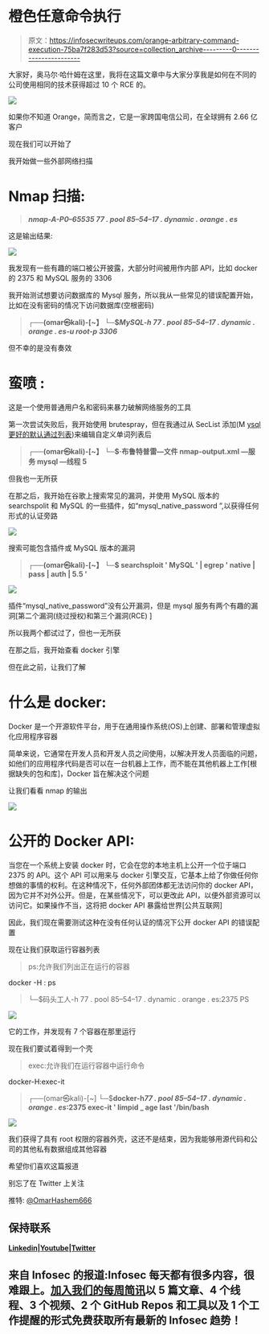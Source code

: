 # 橙色任意命令执行

> 原文：<https://infosecwriteups.com/orange-arbitrary-command-execution-75ba7f283d53?source=collection_archive---------0----------------------->

大家好，奥马尔·哈什姆在这里，我将在这篇文章中与大家分享我是如何在不同的公司使用相同的技术获得超过 10 个 RCE 的。

![](img/eae2632212b4bb0579e448e7a285c132.png)

如果你不知道 Orange，简而言之，它是一家跨国电信公司，在全球拥有 2.66 亿客户

现在我们可以开始了

我开始做一些外部网络扫描

# Nmap 扫描:

> ***nmap-A-P0–65535 77 . pool 85–54–17 . dynamic . orange . es***

这是输出结果:

![](img/169d6e7e9215267dca6fcae712ad4a15.png)

我发现有一些有趣的端口被公开披露，大部分时间被用作内部 API，比如 docker 的 2375 和 MySQL 服务的 3306

我开始测试想要访问数据库的 Mysql 服务，所以我从一些常见的错误配置开始，比如在没有密码的情况下访问数据库(空根密码)

> **┌──(omar㉿kali)-[~】
> └─$*MySQL-h 77 . pool 85–54–17 . dynamic . orange . es-u root-p 3306***

但不幸的是没有奏效

# 蛮喷 **:**

这是一个使用普通用户名和密码来暴力破解网络服务的工具

第一次尝试失败后，我开始使用 brutespray，但在我通过从 SecList 添加(M [ysql 更好的默认通过列表](https://github.com/danielmiessler/SecLists/blob/master/Passwords/Default-Credentials/mysql-betterdefaultpasslist.txt))来编辑自定义单词列表后

> **┌──(omar㉿kali)-[~】
> └─$·布鲁特普雷—文件 nmap-output.xml —服务 mysql —线程 5**

但我也一无所获

在那之后，我开始在谷歌上搜索常见的漏洞，并使用 MySQL 版本的 searchspolit 和 MySQL 的一些插件，如“mysql_native_password ”,以获得任何形式的认证旁路

![](img/fd42c7cc633a97b144b36a3e9a627b3f.png)

搜索可能包含插件或 MySQL 版本的漏洞

> **┌──(omar㉿kali)-[~】
> └─$ searchsploit ' MySQL ' | egrep ' native | pass | auth | 5.5 '**

![](img/33acdcfc6535005cae20bd4d339d12a0.png)

插件“mysql_native_password”没有公开漏洞，但是 mysql 服务有两个有趣的漏洞[第二个漏洞(绕过授权)和第三个漏洞(RCE) ]

所以我两个都试过了，但也一无所获

在那之后，我开始查看 docker 引擎

但在此之前，让我们了解

# 什么是 docker:

Docker 是一个开源软件平台，用于在通用操作系统(OS)上创建、部署和管理虚拟化应用程序容器

简单来说，它通常在开发人员和开发人员之间使用，以解决开发人员面临的问题，如他们的应用程序代码是否可以在一台机器上工作，而不能在其他机器上工作[根据缺失的包和库]，Docker 旨在解决这个问题

让我们看看 nmap 的输出

![](img/1bae5f5f53f4b61ef1d77f8f34c6b20f.png)

# 公开的 Docker API:

当您在一个系统上安装 docker 时，它会在您的本地主机上公开一个位于端口 2375 的 API。这个 API 可以用来与 docker 引擎交互，它基本上给了你做任何你想做的事情的权利。在这种情况下，任何外部团体都无法访问你的 docker API，因为它并不对外公开。但是，在某些情况下，可以更改此 API，以便外部资源可以访问它。如果操作不当，这将把 docker API 暴露给世界[公共互联网]

因此，我们现在需要测试这种在没有任何认证的情况下公开 docker API 的错误配置

现在让我们获取运行容器列表

> ps:允许我们列出正在运行的容器

docker -H <host>: <port>ps</port></host>

> └─$码头工人-h 77 . pool 85–54–17 . dynamic . orange . es:2375 PS

![](img/27202a9d70f70c889e0bf2c5e30b3b7a.png)

它的工作，并发现有 7 个容器在那里运行

现在我们要试着得到一个壳

> exec:允许我们在运行容器中运行命令

docker-H<host>:<port>exec-it<container name=""><command></command></container></port></host>

> ┌──(omar㉿kali)-[~]
> └─$**docker-h*77 . pool 85–54–17 . dynamic . orange . es*:2375 exec-it ' limpid _ age last '/bin/bash**

![](img/ecf4b7278bf5365e287cf32caffaf5b5.png)

我们获得了具有 root 权限的容器外壳，这还不是结束，因为我能够用源代码和公司的其他私有数据组成其他容器

希望你们喜欢这篇报道

别忘了在 Twitter 上关注

推特: [@OmarHashem666](https://twitter.com/OmarHashem666)

## **保持联系**

[**Linkedin**](https://www.linkedin.com/in/omar-1-hashem/)**|**[**Youtube**](https://www.youtube.com/channel/UCJ1yNtgZP5LRO7ebZXSnAZQ)**|**[**Twitter**](https://twitter.com/OmarHashem666)

## 来自 Infosec 的报道:Infosec 每天都有很多内容，很难跟上。[加入我们的每周简讯](https://weekly.infosecwriteups.com/)以 5 篇文章、4 个线程、3 个视频、2 个 GitHub Repos 和工具以及 1 个工作提醒的形式免费获取所有最新的 Infosec 趋势！